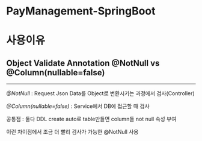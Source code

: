 # PayManagement-SpringBoot

사용이유
==============
Object Validate Annotation @NotNull vs @Column(nullable=false)
--------------
***
*@NotNull*
: Request Json Data를 Object로 변환시키는 과정에서 검사(Controller)

*@Column(nullable=false)*
: Service에서 DB에 접근할 때 검사

공통점 : 둘다 DDL create auto로 table만들면 column들 not null 속성 부여

이런 차이점에서 조금 더 빨리 검사가 가능한 @NotNull 사용